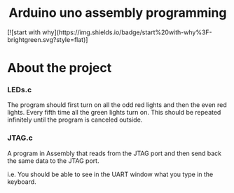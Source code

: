 <h1 align="center">Arduino uno assembly programming</h1>
[![start with why](https://img.shields.io/badge/start%20with-why%3F-brightgreen.svg?style=flat)]

# About the project

### LEDs.c
The program should first turn on all the odd red lights and then the even red lights. 
Every fifth time all the green lights turn on. This should be repeated 
infinitely until the program is canceled outside. 

### JTAG.c
A program in Assembly that reads from the JTAG port
and then send back the same data to the JTAG port.

i.e. You should be able to see in the UART window what
you type in the keyboard.
